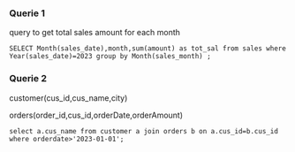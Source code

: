 ### Querie 1
query to get total sales amount for each month 

```
SELECT Month(sales_date),month,sum(amount) as tot_sal from sales where Year(sales_date)=2023 group by Month(sales_month) ;

```
### Querie 2
customer(cus_id,cus_name,city) 


orders(order_id,cus_id,orderDate,orderAmount)
```
select a.cus_name from customer a join orders b on a.cus_id=b.cus_id where orderdate>'2023-01-01';

```
